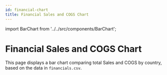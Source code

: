 ```yaml
---
id: financial-chart
title: Financial Sales and COGS Chart
---
```


import BarChart from '../../src/components/BarChart';

# Financial Sales and COGS Chart

This page displays a bar chart comparing total Sales and COGS by country, based on the data in `financials.csv`.

<BarChart />
